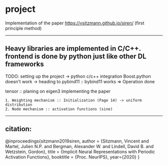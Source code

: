 # project

Implementation of the paper https://vsitzmann.github.io/siren/ (first principle method)


--------------------------------------------------------------------
Heavy libraries are implemented in C/C++.
frontend is done by python
just like other DL frameworks
--------------------------------------------------------------------


TODO: 
  setting up the project -> python c/c++ integration 
      Boost.python doesn't work -> heading to pybind11 :: bybind11 works => Operation done
  
  tensor :: planing on eigen3
  implementing the paper 
  
    1. Weighting mechanism :: Initialization (Page 14) -> uniform distribution
    2. Node mechanism :: activation functions (sine) 

---------------------------------------------------------------------
citation:
---------------------------------------------------------------------
@inproceedings{sitzmann2019siren,
                author = {Sitzmann, Vincent
                          and Martel, Julien N.P.
                          and Bergman, Alexander W.
                          and Lindell, David B.
                          and Wetzstein, Gordon},
                title = {Implicit Neural Representations
                          with Periodic Activation Functions},
                booktitle = {Proc. NeurIPS},
                year={2020}
            }
